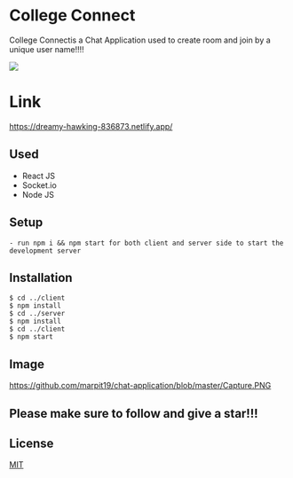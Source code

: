 # College Connect 

College Connectis a Chat Application used to create room and join by a unique user name!!!!

![](https://www.npmjs.com/package/react)

# Link

https://dreamy-hawking-836873.netlify.app/

## Used

  - React JS
  - Socket.io
  - Node JS
  
## Setup
```
- run npm i && npm start for both client and server side to start the development server
```

## Installation 

```
$ cd ../client
$ npm install
$ cd ../server
$ npm install
$ cd ../client
$ npm start
```
## Image

https://github.com/marpit19/chat-application/blob/master/Capture.PNG

## Please make sure to follow and give a star!!!

## License
[MIT](https://choosealicense.com/licenses/mit/)


